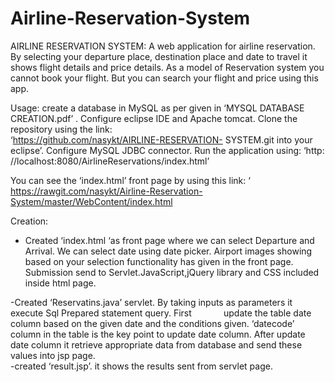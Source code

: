 # Airline-Reservation-System

AIRLINE RESERVATION SYSTEM:
A web application for airline reservation. By selecting your departure place, destination place and date to travel it shows flight
details and price details. As a model of Reservation system you cannot book your flight. But you can search your flight and price 
using this app.

Usage: create a database in MySQL as per given in ‘MYSQL DATABASE CREATION.pdf’ .
              Configure eclipse IDE and Apache tomcat.
              Clone the repository using the link:  
              ‘https://github.com/nasykt/AIRLINE-RESERVATION-  SYSTEM.git   into your eclipse’.
              Configure MySQL JDBC connector.
              Run the application using: ‘http: //localhost:8080/AirlineReservations/index.html’

 You can see the ‘index.html’ front page by using this link: ‘  https://rawgit.com/nasykt/Airline-Reservation-System/master/WebContent/index.html
 


Creation: 
- Created ‘index.html ‘as front page where we can select Departure and Arrival. We can select date using date picker. Airport images showing based on your selection functionality has given in the front page. Submission send to Servlet.JavaScript,jQuery library and CSS included inside html page.


-Created ‘Reservatins.java’ servlet. By taking inputs as parameters it execute Sql Prepared statement query. First             update the table date column based on the given date and the conditions given. ‘datecode’ column in the table is the  key point  to update date column. After update date column it retrieve appropriate data from database and send these values into jsp page.    
-created ‘result.jsp’. it shows the results sent from servlet page.

